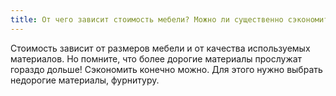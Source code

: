 ```yaml
---
title: От чего зависит стоимость мебели? Можно ли существенно сэкономить?
---
```


Стоимость зависит от размеров мебели и от качества используемых материалов. Но помните, что более дорогие материалы прослужат гораздо дольше! Сэкономить конечно можно. Для этого нужно выбрать недорогие материалы, фурнитуру.
